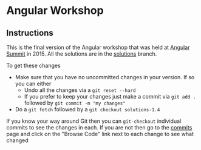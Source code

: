 # Angular Workshop

## Instructions
This is the final version of the Angular workshop that was held at [Angular Summit](https://angularsummit.com/conference/boston/2015/09/home) in 2015. All the solutions are in the [solutions](https://github.com/looselytyped/angudone-workshop/tree/solutions-1.4) branch.

To get these changes

- Make sure that you have no uncommitted changes in your version. If so you can either
    - Undo all the changes via a `git reset --hard`
    - If you prefer to keep your changes just make a commit via `git add .` followed by `git commit -m "my changes"`
- Do a `git fetch` followed by a `git checkout solutions-1.4`

If you know your way around Git then you can `git-checkout` individual commits to see the changes in each. If you are not then go to the [commits](https://github.com/looselytyped/angudone-workshop/commits/solutions-1.4) page and click on the "Browse Code" link next to each change to see what changed
